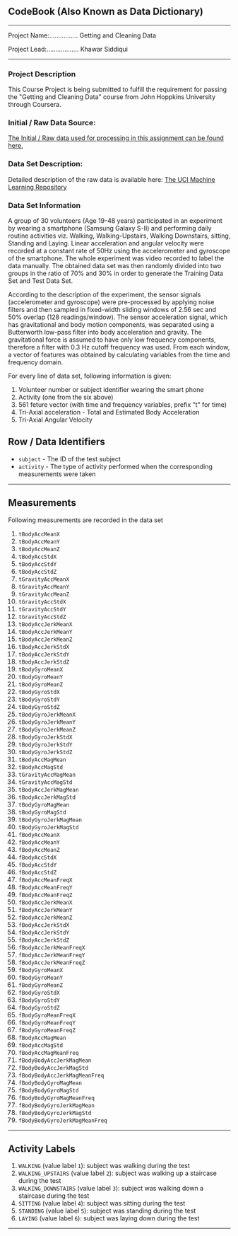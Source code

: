 ## CodeBook (Also Known as Data Dictionary)
__________________________________________________________

Project Name:................ Getting and Cleaning Data 

Project Lead:.................. Khawar Siddiqui
___________________________________________________________

### Project Description
This Course Project is being submitted to fulfill the requirement for passing the "Getting and Cleaning Data" course from John Hoppkins University through Coursera. 

### Initial / Raw Data Source:
[The Initial / Raw data used for processing in this assignment can be found here.](https://d396qusza40orc.cloudfront.net/getdata%2Fprojectfiles%2FUCI%20HAR%20Dataset.zip)

### Data Set Description:
Detailed description of the raw data is available here: [The UCI Machine Learning Repository](http://archive.ics.uci.edu/ml/datasets/Human+Activity+Recognition+Using+Smartphones)
 
### Data Set Information
A group of 30 volunteers (Age 19-48 years) participated in an experiment by wearing a smartphone (Samsung Galaxy S-II) and performing daily routine activities viz. Walking, Walking-Upstairs, Walking Downstairs, sitting, Standing and Laying. Linear acceleration and angular velocity were recorded at a constant rate of 50Hz using the accelerometer and gyroscope of the smartphone. The whole experiment was video recorded to label the data manually. The obtained data set was then randomly divided into two groups in the ratio of 70% and 30% in order to generate the Training Data Set and Test Data Set. 

According to the description of the experiment, the sensor signals (accelerometer and gyroscope) were pre-processed by applying noise filters and then sampled in fixed-width sliding windows of 2.56 sec and 50% overlap (128 readings/window). The sensor acceleration signal, which has gravitational and body motion components, was separated using a Butterworth low-pass filter into body acceleration and gravity. The gravitational force is assumed to have only low frequency components, therefore a filter with 0.3 Hz cutoff frequency was used. From each window, a vector of features was obtained by calculating variables from the time and frequency domain.

For every line of data set, following information is given:
1. Volunteer number or subject identifier wearing the smart phone
2. Activity (one from the six above)
3. 561 feture vector (with time and frequency variables, prefix "t" for time)
4. Tri-Axial acceleration - Total and Estimated Body Acceleration
5. Tri-Axial Angular Velocity 

## Row / Data Identifiers

* `subject` - The ID of the test subject
* `activity` - The type of activity performed when the corresponding measurements were taken
_____________________________________________________

## Measurements
Following measurements are recorded in the data set

01. `tBodyAccMeanX`
02. `tBodyAccMeanY`
03. `tBodyAccMeanZ`
04. `tBodyAccStdX`
05. `tBodyAccStdY`
06. `tBodyAccStdZ`
07. `tGravityAccMeanX`
08. `tGravityAccMeanY`
09. `tGravityAccMeanZ`
10. `tGravityAccStdX`
11. `tGravityAccStdY`
12. `tGravityAccStdZ`
13. `tBodyAccJerkMeanX`
14. `tBodyAccJerkMeanY`
15. `tBodyAccJerkMeanZ`
16. `tBodyAccJerkStdX`
17. `tBodyAccJerkStdY`
18. `tBodyAccJerkStdZ`
19. `tBodyGyroMeanX`
20. `tBodyGyroMeanY`
21. `tBodyGyroMeanZ`
22. `tBodyGyroStdX`
23. `tBodyGyroStdY`
24. `tBodyGyroStdZ`
25. `tBodyGyroJerkMeanX`
26. `tBodyGyroJerkMeanY`
27. `tBodyGyroJerkMeanZ`
28. `tBodyGyroJerkStdX`
29. `tBodyGyroJerkStdY`
30. `tBodyGyroJerkStdZ`
31. `tBodyAccMagMean`
32. `tBodyAccMagStd`
33. `tGravityAccMagMean`
34. `tGravityAccMagStd`
35. `tBodyAccJerkMagMean`
36. `tBodyAccJerkMagStd`
37. `tBodyGyroMagMean`
38. `tBodyGyroMagStd`
39. `tBodyGyroJerkMagMean`
40. `tBodyGyroJerkMagStd`
41. `fBodyAccMeanX`
42. `fBodyAccMeanY`
43. `fBodyAccMeanZ`
44. `fBodyAccStdX`
45. `fBodyAccStdY`
46. `fBodyAccStdZ`
47. `fBodyAccMeanFreqX`
48. `fBodyAccMeanFreqY`
49. `fBodyAccMeanFreqZ`
50. `fBodyAccJerkMeanX`
51. `fBodyAccJerkMeanY`
52. `fBodyAccJerkMeanZ`
53. `fBodyAccJerkStdX`
54. `fBodyAccJerkStdY`
55. `fBodyAccJerkStdZ`
56. `fBodyAccJerkMeanFreqX`
57. `fBodyAccJerkMeanFreqY`
58. `fBodyAccJerkMeanFreqZ`
59. `fBodyGyroMeanX`
60. `fBodyGyroMeanY`
61. `fBodyGyroMeanZ`
62. `fBodyGyroStdX`
63. `fBodyGyroStdY`
64. `fBodyGyroStdZ`
65. `fBodyGyroMeanFreqX`
66. `fBodyGyroMeanFreqY`
67. `fBodyGyroMeanFreqZ`
68. `fBodyAccMagMean`
69. `fBodyAccMagStd`
70. `fBodyAccMagMeanFreq`
71. `fBodyBodyAccJerkMagMean`
72. `fBodyBodyAccJerkMagStd`
73. `fBodyBodyAccJerkMagMeanFreq`
74. `fBodyBodyGyroMagMean`
75. `fBodyBodyGyroMagStd`
76. `fBodyBodyGyroMagMeanFreq`
77. `fBodyBodyGyroJerkMagMean`
78. `fBodyBodyGyroJerkMagStd`
79. `fBodyBodyGyroJerkMagMeanFreq`

_____________________________________________________

## Activity Labels
1. `WALKING`						(value label `1`): subject was walking during the test
2. `WALKING_UPSTAIRS`		(value label `2`): subject was walking up a staircase during the test
3. `WALKING_DOWNSTAIRS`	(value label `3`): subject was walking down a staircase during the test
4. `SITTING`						(value label `4`): subject was sitting during the test
5. `STANDING`						(value label `5`): subject was standing during the test
6. `LAYING`							(value label `6`): subject was laying down during the test

_____________________________________________________

